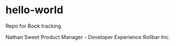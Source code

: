 # hello-world
Repo for Book tracking

Nathan Sweet 
Product Manager - Developer Experience
Rollbar Inc.
